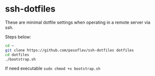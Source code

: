 # ssh-dotfiles

These are minimal dotfile settings when operating in a remote server via ssh.

Steps below:

```bash
cd ~
git clone https://github.com/pesoflav/ssh-dotfiles dotfiles
cd dotfiles
./bootstrap.sh
```

If need executable `sudo chmod +x bootstrap.sh`
